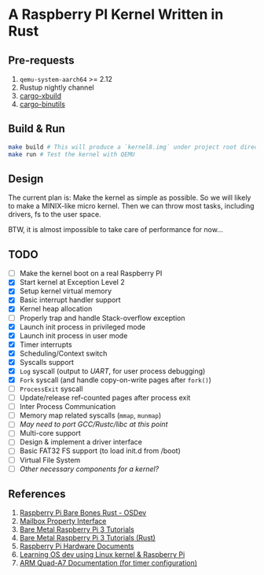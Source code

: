 # A Raspberry PI Kernel Written in Rust

## Pre-requests

1. `qemu-system-aarch64` >= 2.12
2. Rustup nightly channel
3. [cargo-xbuild](https://github.com/rust-osdev/cargo-xbuild)
4. [cargo-binutils](https://github.com/rust-embedded/cargo-binutils)

## Build & Run

```bash
make build # This will produce a `kernel8.img` under project root directory
make run # Test the kernel with QEMU
```

## Design

The current plan is:
Make the kernel as simple as possible. So we will likely to make a MINIX-like
micro kernel. Then we can throw most tasks, including drivers, fs to the user
space.

BTW, it is almost impossible to take care of performance for now...

## TODO

- [ ] Make the kernel boot on a real Raspberry PI
- [x] Start kernel at Exception Level 2
- [x] Setup kernel virtual memory
- [x] Basic interrupt handler support
- [x] Kernel heap allocation
- [ ] Properly trap and handle Stack-overflow exception
- [x] Launch init process in privileged mode
- [x] Launch init process in user mode
- [x] Timer interrupts
- [x] Scheduling/Context switch
- [x] Syscalls support
- [x] `Log` syscall (output to *UART*, for user process debugging)
- [x] `Fork` syscall (and handle copy-on-write pages after `fork()`)
- [ ] `ProcessExit` syscall
- [ ] Update/release ref-counted pages after process exit
- [ ] Inter Process Communication
- [ ] Memory map related syscalls (`mmap`, `munmap`)
- [ ] *May need to port GCC/Rustc/libc at this point*
- [ ] Multi-core support
- [ ] Design & implement a driver interface
- [ ] Basic FAT32 FS support (to load init.d from /boot)
- [ ] Virtual File System
- [ ] *Other necessary components for a kernel?*

## References

1. [Raspberry Pi Bare Bones Rust - OSDev](https://wiki.osdev.org/Raspberry_Pi_Bare_Bones_Rust)
2. [Mailbox Property Interface](https://github.com/raspberrypi/firmware/wiki/Mailbox-property-interface)
3. [Bare Metal Raspberry Pi 3 Tutorials](https://github.com/bztsrc/raspi3-tutorial)
4. [Bare Metal Raspberry Pi 3 Tutorials (Rust)](https://github.com/rust-embedded/rust-raspi3-OS-tutorials)
5. [Raspberry Pi Hardware Documents](https://github.com/raspberrypi/documentation/tree/master/hardware/raspberrypi)
6. [Learning OS dev using Linux kernel & Raspberry Pi](https://github.com/s-matyukevich/raspberry-pi-os)
7. [ARM Quad-A7 Documentation (for timer configuration)](https://github.com/raspberrypi/documentation/blob/master/hardware/raspberrypi/bcm2836/QA7_rev3.4.pdf)
